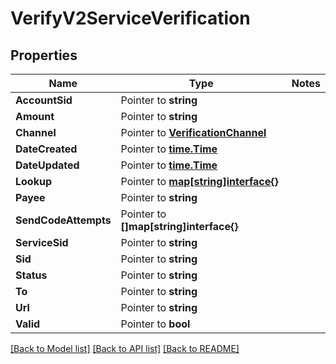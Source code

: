 # VerifyV2ServiceVerification

## Properties
Name | Type | Notes
------------ | ------------- | -------------
**AccountSid** | Pointer to **string** | 
**Amount** | Pointer to **string** | 
**Channel** | Pointer to [**VerificationChannel**](verification_channel.md) | 
**DateCreated** | Pointer to [**time.Time**](time.Time.md) | 
**DateUpdated** | Pointer to [**time.Time**](time.Time.md) | 
**Lookup** | Pointer to [**map[string]interface{}**](.md) | 
**Payee** | Pointer to **string** | 
**SendCodeAttempts** | Pointer to **[]map[string]interface{}** | 
**ServiceSid** | Pointer to **string** | 
**Sid** | Pointer to **string** | 
**Status** | Pointer to **string** | 
**To** | Pointer to **string** | 
**Url** | Pointer to **string** | 
**Valid** | Pointer to **bool** | 

[[Back to Model list]](../README.md#documentation-for-models) [[Back to API list]](../README.md#documentation-for-api-endpoints) [[Back to README]](../README.md)


